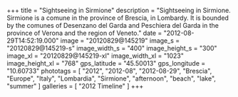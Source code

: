 +++
title = "Sightseeing in Sirmione"
description = "Sightseeing in Sirmione. Sirmione is a comune in the province of Brescia, in Lombardy. It is bounded by the comunes of Desenzano del Garda and Peschiera del Garda in the province of Verona and the region of Veneto."
date = "2012-08-29T14:52:19.000"
image = "20120829@145219"
image_s = "20120829@145219-s"
image_width_s = "400"
image_height_s = "300"
image_xl = "20120829@145219-xl"
image_width_xl = "1023"
image_height_xl = "768"
gps_latitude = "45.50013"
gps_longitude = "10.60733"
phototags = [ "2012", "2012-08", "2012-08-29", "Brescia", "Europe", "Italy", "Lombardia", "Sirmione", "afternoon", "beach", "lake", "summer" ]
galleries = [ "2012 Timeline" ]
+++
